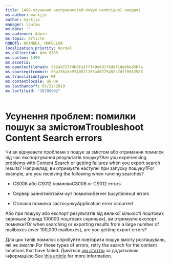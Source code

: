 ```yaml
---
title: 1490-усунення несправностей-пошук необхідної невдачі
ms.author: markjjo
author: markjjo
manager: lauraw
ms.date: ''
ms.audience: Admin
ms.topic: article
ROBOTS: NOINDEX, NOFOLLOW
localization_priority: Normal
ms.collection: Adm_O365
ms.custom: 1490
ms.assetid: ''
ms.openlocfilehash: 562a9727f4b6fa1fff49e8d1f8ddf1de6bbd5b7a
ms.sourcegitcommit: 03a156a9c9740521155a30775492c7dff0982588
ms.translationtype: MT
ms.contentlocale: uk-UA
ms.lasthandoff: 03/22/2019
ms.locfileid: "30785902"
---
```

# <a name="troubleshoot-content-search-errors"></a><span data-ttu-id="23fc1-102">Усунення проблем: помилки пошук за змістом</span><span class="sxs-lookup"><span data-stu-id="23fc1-102">Troubleshoot Content Search errors</span></span>

<span data-ttu-id="23fc1-103">Чи ви відчуваєте проблеми з пошук за змістом або отримання помилок під час експортування результатів пошуку?</span><span class="sxs-lookup"><span data-stu-id="23fc1-103">Are you experiencing problems with Content Search or getting failures when you export search results?</span></span>
<span data-ttu-id="23fc1-104">Наприклад, ви отримуєте наступні при запуску пошуку?</span><span class="sxs-lookup"><span data-stu-id="23fc1-104">For example, are you receiving the following when running searches?</span></span>

- <span data-ttu-id="23fc1-105">CS008 або CS012 помилки</span><span class="sxs-lookup"><span data-stu-id="23fc1-105">CS008 or CS012 errors</span></span>

- <span data-ttu-id="23fc1-106">Сервер зайнятий/тайм-аут помилки</span><span class="sxs-lookup"><span data-stu-id="23fc1-106">Server busy/timeout errors</span></span>

- <span data-ttu-id="23fc1-107">Сталася помилка застосунку</span><span class="sxs-lookup"><span data-stu-id="23fc1-107">Application error occurred</span></span>

<span data-ttu-id="23fc1-108">Або при пошуку або експорт результатів від великої кількості поштових скриньок (понад 100000 поштових скриньок), ви отримуєте експорт помилки?</span><span class="sxs-lookup"><span data-stu-id="23fc1-108">Or when searching or exporting results from a large number of mailboxes (over 100,000 mailboxes), are you getting export errors?</span></span>

<span data-ttu-id="23fc1-109">Для цих типів помилок спробуйте повторити пошук вмісту розташувань, які не змогли.</span><span class="sxs-lookup"><span data-stu-id="23fc1-109">For these types of errors, retry the search for the content locations that have failed.</span></span> <span data-ttu-id="23fc1-110">Дивіться [цю статтю](https://docs.microsoft.com/office365/securitycompliance/retry-failed-content-search) за додатковою інформацією.</span><span class="sxs-lookup"><span data-stu-id="23fc1-110">See  [this article](https://docs.microsoft.com/office365/securitycompliance/retry-failed-content-search) for more information.</span></span>
